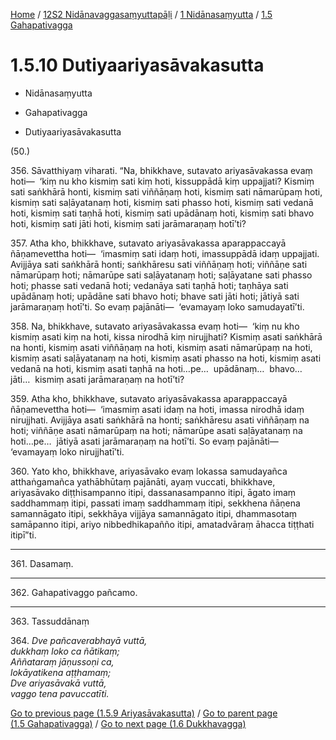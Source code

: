
[Home](/) / [12S2 Nidānavaggasaṃyuttapāḷi](../../../12S2.md) / [1 Nidānasaṃyutta](../../1.md) / [1.5 Gahapativagga](../1.5.md)

# 1.5.10 Dutiyaariyasāvakasutta

* Nidānasaṃyutta

* Gahapativagga

* Dutiyaariyasāvakasutta

(50.)

356\. Sāvatthiyaṃ viharati. “Na, bhikkhave, sutavato ariyasāvakassa evaṃ hoti—  ‘kiṃ nu kho kismiṃ sati kiṃ hoti, kissuppādā kiṃ uppajjati? Kismiṃ sati saṅkhārā honti, kismiṃ sati viññāṇaṃ hoti, kismiṃ sati nāmarūpaṃ hoti, kismiṃ sati saḷāyatanaṃ hoti, kismiṃ sati phasso hoti, kismiṃ sati vedanā hoti, kismiṃ sati taṇhā hoti, kismiṃ sati upādānaṃ hoti, kismiṃ sati bhavo hoti, kismiṃ sati jāti hoti, kismiṃ sati jarāmaraṇaṃ hotī’ti?

357\. Atha kho, bhikkhave, sutavato ariyasāvakassa aparappaccayā ñāṇamevettha hoti—  ‘imasmiṃ sati idaṃ hoti, imassuppādā idaṃ uppajjati. Avijjāya sati saṅkhārā honti; saṅkhāresu sati viññāṇaṃ hoti; viññāṇe sati nāmarūpaṃ hoti; nāmarūpe sati saḷāyatanaṃ hoti; saḷāyatane sati phasso hoti; phasse sati vedanā hoti; vedanāya sati taṇhā hoti; taṇhāya sati upādānaṃ hoti; upādāne sati bhavo hoti; bhave sati jāti hoti; jātiyā sati jarāmaraṇaṃ hotī’ti. So evaṃ pajānāti—  ‘evamayaṃ loko samudayatī’ti.

358\. Na, bhikkhave, sutavato ariyasāvakassa evaṃ hoti—  ‘kiṃ nu kho kismiṃ asati kiṃ na hoti, kissa nirodhā kiṃ nirujjhati? Kismiṃ asati saṅkhārā na honti, kismiṃ asati viññāṇaṃ na hoti, kismiṃ asati nāmarūpaṃ na hoti, kismiṃ asati saḷāyatanaṃ na hoti, kismiṃ asati phasso na hoti, kismiṃ asati vedanā na hoti, kismiṃ asati taṇhā na hoti…pe…  upādānaṃ…  bhavo…  jāti…  kismiṃ asati jarāmaraṇaṃ na hotī’ti?

359\. Atha kho, bhikkhave, sutavato ariyasāvakassa aparappaccayā ñāṇamevettha hoti—  ‘imasmiṃ asati idaṃ na hoti, imassa nirodhā idaṃ nirujjhati. Avijjāya asati saṅkhārā na honti; saṅkhāresu asati viññāṇaṃ na hoti; viññāṇe asati nāmarūpaṃ na hoti; nāmarūpe asati saḷāyatanaṃ na hoti…pe…  jātiyā asati jarāmaraṇaṃ na hotī’ti. So evaṃ pajānāti—  ‘evamayaṃ loko nirujjhatī’ti.

360\. Yato kho, bhikkhave, ariyasāvako evaṃ lokassa samudayañca atthaṅgamañca yathābhūtaṃ pajānāti, ayaṃ vuccati, bhikkhave, ariyasāvako diṭṭhisampanno itipi, dassanasampanno itipi, āgato imaṃ saddhammaṃ itipi, passati imaṃ saddhammaṃ itipi, sekkhena ñāṇena samannāgato itipi, sekkhāya vijjāya samannāgato itipi, dhammasotaṃ samāpanno itipi, ariyo nibbedhikapañño itipi, amatadvāraṃ āhacca tiṭṭhati itipī”ti.

---

361\. Dasamaṃ.



---

362\. Gahapativaggo pañcamo.



---

363\. Tassuddānaṃ



364\. _Dve pañcaverabhayā vuttā,_  
_dukkhaṃ loko ca ñātikaṃ;_  
_Aññataraṃ jāṇussoṇi ca,_  
_lokāyatikena aṭṭhamaṃ;_  
_Dve ariyasāvakā vuttā,_  
_vaggo tena pavuccatīti._  


[Go to previous page (1.5.9 Ariyasāvakasutta)](1.5.9.md) / [Go to parent page (1.5 Gahapativagga)](../1.5.md) / [Go to next page (1.6 Dukkhavagga)](../1.6.md)


